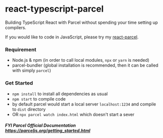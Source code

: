# react-typescript-parcel

Building TypeScript React with Parcel without spending your time setting up compilers.

If you would like to code in JavaScript,
please try my [react-parcel](https://github.com/ArbieDev/react-parcel).

### Requirement

- Node.js & npm (in order to call local modules, `npx` or `yarn` is needed)
- parcel-bundler (global installation is recommended, then it can be called with simply `parcel`)

### Get Started

- `npm install` to install all dependencies as usual
- `npm start` to compile code
- by default parcel would start a local server `localhost:1234` and compile to `dist` directory
- OR `npx parcel watch index.html` which doesn't start a sever

##### FYI Parcel Official Documentation https://parceljs.org/getting_started.html
